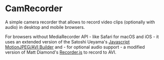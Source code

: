 # CamRecorder
A simple camera recorder that allows to record video clips (optionally with audio) in desktop and mobile browsers.

For browsers without MediaRecorder API - like Safari for macOS and iOS - it uses an extended version of the Satoshi Ueyama's [Javascript MotionJPEG/AVI Builder](http://ushiroad.com/mjpeg/) and - for optional audio support - a modified version of Matt Diamond's [Recorder.js](https://github.com/mattdiamond/Recorderjs) to record to AVI.
